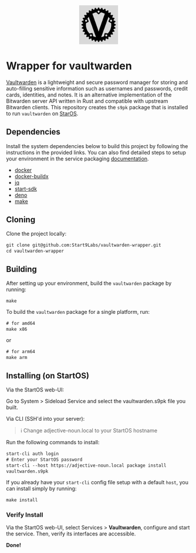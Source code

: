 <p align="center">
  <img src="icon.png" alt="Project Logo" width="21%">
</p>

# Wrapper for vaultwarden

[Vaultwarden](https://github.com/dani-garcia/vaultwarden) is a lightweight and secure password manager for storing and auto-filling sensitive information such as usernames and passwords, credit cards, identities, and notes. It is an alternative implementation of the Bitwarden server API written in Rust and compatible with upstream Bitwarden clients. This repository creates the `s9pk` package that is installed to run `vaultwarden` on [StarOS](https://github.com/Start9Labs/start-os/).

## Dependencies

Install the system dependencies below to build this project by following the instructions in the provided links. You can also find detailed steps to setup your environment in the service packaging [documentation](https://github.com/Start9Labs/service-pipeline#development-environment).

- [docker](https://docs.docker.com/get-docker)
- [docker-buildx](https://docs.docker.com/buildx/working-with-buildx/)
- [jq](https://stedolan.github.io/jq/)
- [start-sdk](https://github.com/Start9Labs/start-os/blob/sdk/backend/install-sdk.sh)
- [deno](https://deno.land/#installation)
- [make](https://www.gnu.org/software/make/)

## Cloning

Clone the project locally:

```
git clone git@github.com:Start9Labs/vaultwarden-wrapper.git
cd vaultwarden-wrapper
```

## Building

After setting up your environment, build the `vaultwarden` package by running:

```
make
```

To build the `vaultwarden` package for a single platform, run:

```
# for amd64
make x86
```

or

```
# for arm64
make arm
```

## Installing (on StartOS)

Via the StartOS web-UI:

Go to System > Sideload Service and select the vaultwarden.s9pk file you built.

Via CLI (SSH'd into your server):

> :information_source: Change adjective-noun.local to your StartOS hostname

Run the following commands to install:

```
start-cli auth login
# Enter your StartOS password
start-cli --host https://adjective-noun.local package install vaultwarden.s9pk
```

If you already have your `start-cli` config file setup with a default `host`,
you can install simply by running:

```
make install
```

### Verify Install

Via the StartOS web-UI, select Services > **Vaultwarden**, configure and start the service. Then, verify its interfaces are accessible.

**Done!**
